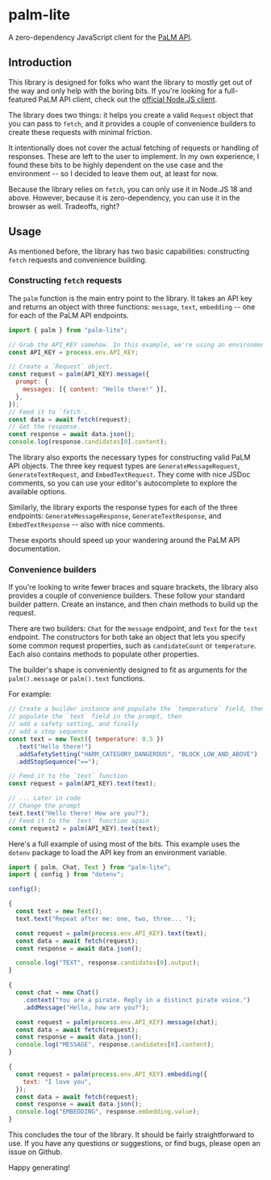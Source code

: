 # palm-lite

A zero-dependency JavaScript client for the [PaLM API](https://developers.generativeai.google/products/palm).

## Introduction

This library is designed for folks who want the library to mostly get out of the way and only help with the boring bits. If you're looking for a full-featured PaLM API client, check out the [official Node.JS client](https://www.npmjs.com/package/@google-ai/generativelanguage).

The library does two things: it helps you create a valid `Request` object that you can pass to `fetch`, and it provides a couple of convenience builders to create these requests with minimal friction.

It intentionally does not cover the actual fetching of requests or handling of responses. These are left to the user to implement. In my own experience, I found these bits to be highly dependent on the use case and the environment -- so I decided to leave them out, at least for now.

Because the library relies on `fetch`, you can only use it in Node.JS 18 and above. However, because it is zero-dependency, you can use it in the browser as well. Tradeoffs, right?

<!-- ## Installation

```bash
npm install palm-lite
``` -->

## Usage

As mentioned before, the library has two basic capabilities: constructing `fetch` requests and convenience building.

### Constructing `fetch` requests

The `palm` function is the main entry point to the library. It takes an API key and returns an object with three functions: `message`, `text`, `embedding` -- one for each of the PaLM API endpoints.

```js
import { palm } from "palm-lite";

// Grab the API_KEY somehow. In this example, we're using an environment variable.
const API_KEY = process.env.API_KEY;

// Create a `Request` object.
const request = palm(API_KEY).message({
  prompt: {
    messages: [{ content: "Hello there!" }],
  },
});
// Feed it to `fetch`.
const data = await fetch(request);
// Get the response.
const response = await data.json();
console.log(response.candidates[0].content);
```

The library also exports the necessary types for constructing valid PaLM API objects. The three key request types are `GenerateMessageRequest`, `GenerateTextRequest`, and `EmbedTextRequest`. They come with nice JSDoc comments, so you can use your editor's autocomplete to explore the available options.

Similarly, the library exports the response types for each of the three endpoints: `GenerateMessageResponse`, `GenerateTextResponse`, and `EmbedTextResponse` -- also with nice comments.

These exports should speed up your wandering around the PaLM API documentation.

### Convenience builders

If you're looking to write fewer braces and square brackets, the library also provides a couple of convenience builders. These follow your standard builder pattern. Create an instance, and then chain methods to build up the request.

There are two builders: `Chat` for the `message` endpoint, and `Text` for the `text` endpoint. The constructors for both take an object that lets you specify some common request properties, such as `candidateCount` or `temperature`. Each also contains methods to populate other properties.

The builder's shape is conveniently designed to fit as arguments for the `palm().message` or `palm().text` functions.

For example:

```js
// Create a builder instance and populate the `temperature` field, then
// populate the `text` field in the prompt, then
// add a safety setting, and finally
// add a stop sequence
const text = new Text({ temperature: 0.5 })
  .text("Hello there!")
  .addSafetySetting("HARM_CATEGORY_DANGEROUS", "BLOCK_LOW_AND_ABOVE")
  .addStopSequence("==");

// Feed it to the `text` function
const request = palm(API_KEY).text(text);

// ... Later in code
// Change the prompt
text.text("Hello there! How are you?");
// Feed it to the `text` function again
const request2 = palm(API_KEY).text(text);
```

Here's a full example of using most of the bits. This example uses the `dotenv` package to load the API key from an environment variable.

```js
import { palm, Chat, Text } from "palm-lite";
import { config } from "dotenv";

config();

{
  const text = new Text();
  text.text("Repeat after me: one, two, three... ");

  const request = palm(process.env.API_KEY).text(text);
  const data = await fetch(request);
  const response = await data.json();

  console.log("TEXT", response.candidates[0].output);
}

{
  const chat = new Chat()
    .context("You are a pirate. Reply in a distinct pirate voice.")
    .addMessage("Hello, how are you?");

  const request = palm(process.env.API_KEY).message(chat);
  const data = await fetch(request);
  const response = await data.json();
  console.log("MESSAGE", response.candidates[0].content);
}

{
  const request = palm(process.env.API_KEY).embedding({
    text: "I love you",
  });
  const data = await fetch(request);
  const response = await data.json();
  console.log("EMBEDDING", response.embedding.value);
}
```

This concludes the tour of the library. It should be fairly straightforward to use.
If you have any questions or suggestions, or find bugs, please open an issue on Github.

Happy generating!
